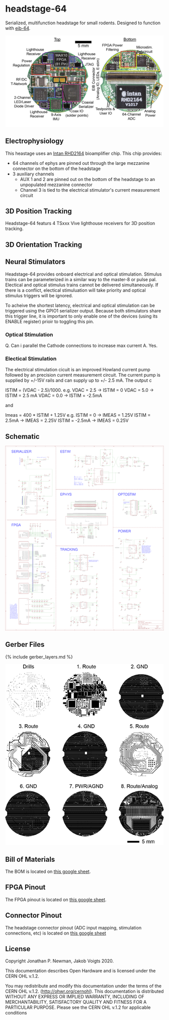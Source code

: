 # headstage-64
Serialized, multifunction headstage for small rodents. Designed to function
with [eib-64](../eib-64/README.md).

![headstage-64](./img/headstage-64.png)

## Electrophysiology
This heastage uses an [Intan RHD2164]() bioamplifier chip. This chip provides:
- 64 channels of ephys are pinned out through the large mezzanine connector on the
  bottom of the headstage
- 3 auxiliary channels
    - AUX 1 and 2 are pinned out on the bottom of the headstage to an unpopulated
      mezzanine connector
    - Channel 3 is tied to the electrical stimulator's current measurement circuit
    
## 3D Position Tracking
Headstage-64 featurs 4 TSxxx Vive lighthouse receivers for 3D position tracking.

## 3D Orientation Tracking


## Neural Stimulators
Headstage-64 provides onboard electrical and optical stimulation. Stimulus 
trains can be parameterized in a similar way to the master-8 or pulse pal. 
Electical and optical stimulus trains cannot be delivered simultaneously. 
If there is a conflict, electical stimuluation will take priority and optical 
stimulus triggers will be ignored.

To acheive the shortest latency, electrical and optical stimulation can be triggered 
using the GPIO1 serializer output. Because both stimulators share this trigger line, 
it is important to only enable one of the devices (using its ENABLE register) prioir 
to toggling this pin.

### Optical Stimulation

Q. Can i parallel the Cathode connections to increase max current
A. Yes.




### Electical Stimulation
The electrical stimulation cicuit is an improved Howland current pump followed by
an precision current measurement circuit. The current pump is supplied by +/-15V
rails and can supply up to +/- 2.5 mA. The output c 

ISTIM = (VDAC  - 2.5)/1000.
e.g. 
VDAC = 2.5   -> ISTIM = 0
VDAC = 5.0   -> ISTIM = 2.5 mA
VDAC = 0.0   -> ISTIM = -2.5mA

and

Imeas = 400 * ISTIM + 1.25V
e.g. 
ISTIM = 0      -> IMEAS = 1.25V
ISTIM = 2.5mA  -> IMEAS = 2.25V
ISTIM = -2.5mA -> IMEAS = 0.25V

## Schematic
![headstage-64 Schematic](./img/headstage-64_schematic.png)

## Gerber Files
{% include gerber_layers.md %}

![headstage-64 Gerbers](./img/headstage-64_gerbers.png)

## Bill of Materials
The BOM is located on [this google
sheet](https://docs.google.com/spreadsheets/d/1F-KWcdvH_63iXjZf0cgCfDiFX6XXW3qw6rlR8DZrFpQ/edit#gid=138167638).

## FPGA Pinout
The FPGA pinout is located on [this google
sheet](https://docs.google.com/spreadsheets/d/1oJoQ89dJNL9LIiTrRnwJ_9KGiLzJ53Tju5Lfchuvsb0/edit#gid=2100166621).

## Connector Pinout
The headstage connector pinout (ADC input mapping, stimulation connections,
etc) is located on [this google
sheet](https://docs.google.com/spreadsheets/d/11wRDYOqHN5lPb03yUdfXfK0zvaDYsVetplaNK-R90Gg/edit#gid=663991061)

## License
Copyright Jonathan P. Newman, Jakob Voigts 2020.

This documentation describes Open Hardware and is licensed under the
CERN OHL v.1.2.

You may redistribute and modify this documentation under the terms of the CERN
OHL v.1.2. (http://ohwr.org/cernohl). This documentation is distributed WITHOUT
ANY EXPRESS OR IMPLIED WARRANTY, INCLUDING OF MERCHANTABILITY, SATISFACTORY
QUALITY AND FITNESS FOR A PARTICULAR PURPOSE. Please see the CERN OHL v.1.2 for
applicable conditions
